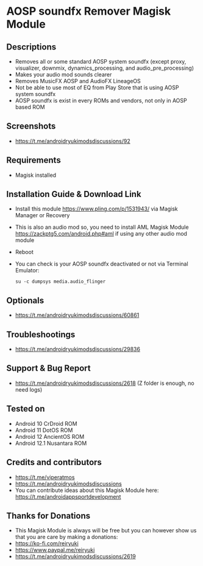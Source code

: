 # AOSP soundfx Remover Magisk Module

## Descriptions
- Removes all or some standard AOSP system soundfx (except proxy, visualizer, downmix, dynamics_processing, and audio_pre_processing)
- Makes your audio mod sounds clearer
- Removes MusicFX AOSP and AudioFX LineageOS
- Not be able to use most of EQ from Play Store that is using AOSP system soundfx
- AOSP soundfx is exist in every ROMs and vendors, not only in AOSP based ROM

## Screenshots
- https://t.me/androidryukimodsdiscussions/92

## Requirements
- Magisk installed

## Installation Guide & Download Link
- Install this module https://www.pling.com/p/1531943/ via Magisk Manager or Recovery
- This is also an audio mod so, you need to install AML Magisk Module https://zackptg5.com/android.php#aml if using any other audio mod module
- Reboot
- You can check is your AOSP soundfx deactivated or not via Terminal Emulator:

  `su -c dumpsys media.audio_flinger`


## Optionals
- https://t.me/androidryukimodsdiscussions/60861

## Troubleshootings
- https://t.me/androidryukimodsdiscussions/29836

## Support & Bug Report
- https://t.me/androidryukimodsdiscussions/2618 (Z folder is enough, no need logs)

## Tested on
- Android 10 CrDroid ROM
- Android 11 DotOS ROM
- Android 12 AncientOS ROM
- Android 12.1 Nusantara ROM

## Credits and contributors
- https://t.me/viperatmos
- https://t.me/androidryukimodsdiscussions
- You can contribute ideas about this Magisk Module here: https://t.me/androidappsportdevelopment

## Thanks for Donations
- This Magisk Module is always will be free but you can however show us that you are care by making a donations:
- https://ko-fi.com/reiryuki
- https://www.paypal.me/reiryuki
- https://t.me/androidryukimodsdiscussions/2619


